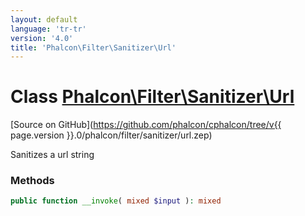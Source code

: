 ```yaml
---
layout: default
language: 'tr-tr'
version: '4.0'
title: 'Phalcon\Filter\Sanitizer\Url'
---
```

# Class [Phalcon\Filter\Sanitizer\Url](Phalcon_Filter_Sanitizer_Url)

[Source on GitHub](https://github.com/phalcon/cphalcon/tree/v{{ page.version }}.0/phalcon/filter/sanitizer/url.zep)

Sanitizes a url string

### Methods

```php
public function __invoke( mixed $input ): mixed
```
